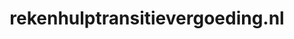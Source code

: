 ---
layout: post
title:  "rekenhulptransitievergoeding.nl"
internal_url:  "/data/rekenhulptransitievergoeding.nl.html"
categories: dutchgov
---